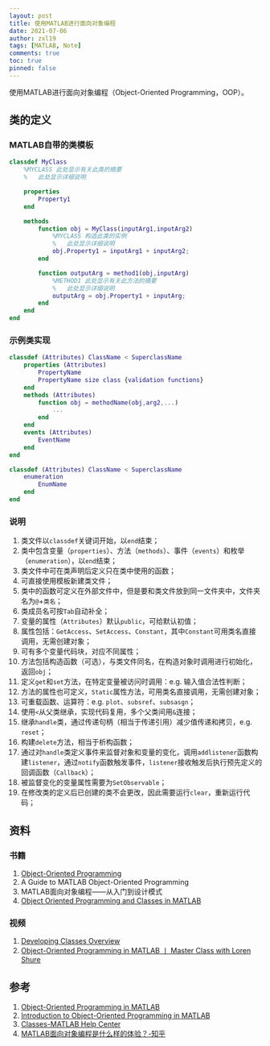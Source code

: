 ```yaml
---
layout: post
title: 使用MATLAB进行面向对象编程
date: 2021-07-06
author: zxl19
tags: [MATLAB, Note]
comments: true
toc: true
pinned: false
---
```


使用MATLAB进行面向对象编程（Object-Oriented Programming，OOP）。

<!-- more -->

## 类的定义

### MATLAB自带的类模板

```matlab
classdef MyClass
    %MYCLASS 此处显示有关此类的摘要
    %   此处显示详细说明

    properties
        Property1
    end

    methods
        function obj = MyClass(inputArg1,inputArg2)
            %MYCLASS 构造此类的实例
            %   此处显示详细说明
            obj.Property1 = inputArg1 + inputArg2;
        end

        function outputArg = method1(obj,inputArg)
            %METHOD1 此处显示有关此方法的摘要
            %   此处显示详细说明
            outputArg = obj.Property1 + inputArg;
        end
    end
end
```

### 示例类实现

```matlab
classdef (Attributes) ClassName < SuperclassName
    properties (Attributes)
        PropertyName
        PropertyName size class {validation functions}
    end
    methods (Attributes)
        function obj = methodName(obj,arg2,...)
            ...
        end
    end
    events (Attributes)
        EventName
    end
end

classdef (Attributes) ClassName < SuperclassName
    enumeration
        EnumName
    end
end
```

### 说明

1. 类文件以`classdef`关键词开始，以`end`结束；
2. 类中包含变量（`properties`）、方法（`methods`）、事件（`events`）和枚举（`enumeration`），以`end`结束；
3. 类文件中可在类声明后定义只在类中使用的函数；
4. 可直接使用模板新建类文件；
5. 类中的函数可定义在外部文件中，但是要和类文件放到同一文件夹中，文件夹名为`@`+`类名`；
6. 类成员名可按`Tab`自动补全；
7. 变量的属性（`Attributes`）默认`public`，可给默认初值；
8. 属性包括：`GetAccess`、`SetAccess`、`Constant`，其中`Constant`可用类名直接调用，无需创建对象；
9. 可有多个变量代码块，对应不同属性；
10. 方法包括构造函数（可选），与类文件同名，在构造对象时调用进行初始化，返回`obj`；
11. 定义`get`和`set`方法，在特定变量被访问时调用：e.g. 输入值合法性判断；
12. 方法的属性也可定义，`Static`属性方法，可用类名直接调用，无需创建对象；
13. 可重载函数、运算符：e.g. `plot`、`subsref`、`subsasgn`；
14. 使用`<`从父类继承，实现代码复用，多个父类间用`&`连接；
15. 继承`handle`类，通过传递句柄（相当于传递引用）减少值传递和拷贝，e.g. `reset`；
16. 构建`delete`方法，相当于析构函数；
17. 通过对`handle`类定义事件来监督对象和变量的变化，调用`addlistener`函数构建`listener`，通过`notify`函数触发事件，`listener`接收触发后执行预先定义的回调函数（`Callback`）；
18. 被监督变化的变量属性需要为`SetObservable`；
19. 在修改类的定义后已创建的类不会更改，因此需要运行`clear`，重新运行代码；

## 资料

### 书籍

1. [Object-Oriented Programming](https://www.mathworks.com/help/pdf_doc/matlab/matlab_oop.pdf)
2. A Guide to MATLAB Object-Oriented Programming
3. MATLAB面向对象编程——从入门到设计模式
4. [Object Oriented Programming and Classes in MATLAB](http://faculty.ce.berkeley.edu/sanjay/e7/oop.pdf)

### 视频

1. [Developing Classes Overview](https://www.mathworks.com/videos/developing-classes-overview-68982.html)
2. [Object-Oriented Programming in MATLAB 丨 Master Class with Loren Shure](https://www.bilibili.com/video/BV1EA411g71G?p=1)

## 参考

1. [Object-Oriented Programming in MATLAB](https://www.mathworks.com/products/matlab/object-oriented-programming.html)
2. [Introduction to Object-Oriented Programming in MATLAB](https://www.mathworks.com/company/newsletters/articles/introduction-to-object-oriented-programming-in-matlab.html)
3. [Classes-MATLAB Help Center](https://www.mathworks.com/help/matlab/object-oriented-programming.html)
4. [MATLAB面向对象编程是什么样的体验？-知乎](https://www.zhihu.com/question/30858386)
